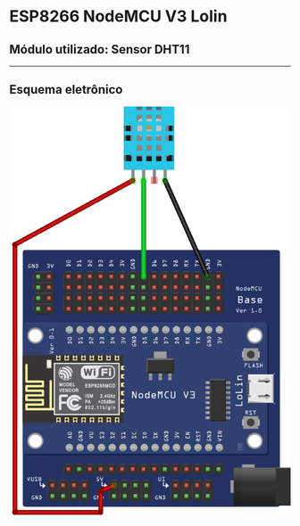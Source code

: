 # ESP8266 NodeMCU V3 Lolin
## Módulo utilizado: Sensor DHT11
---
## Esquema eletrônico
![Circuit_Sketch](Circuit_Sketch.png)